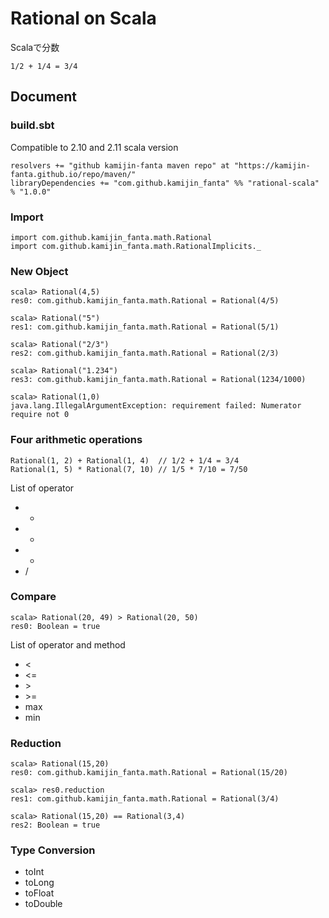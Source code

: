 # Rational on Scala

Scalaで分数

```
1/2 + 1/4 = 3/4
```

## Document

### build.sbt

Compatible to 2.10 and 2.11 scala version

```
resolvers += "github kamijin-fanta maven repo" at "https://kamijin-fanta.github.io/repo/maven/"
libraryDependencies += "com.github.kamijin_fanta" %% "rational-scala" % "1.0.0"
```

### Import

```
import com.github.kamijin_fanta.math.Rational
import com.github.kamijin_fanta.math.RationalImplicits._
```

### New Object

```
scala> Rational(4,5)
res0: com.github.kamijin_fanta.math.Rational = Rational(4/5)

scala> Rational("5")
res1: com.github.kamijin_fanta.math.Rational = Rational(5/1)

scala> Rational("2/3")
res2: com.github.kamijin_fanta.math.Rational = Rational(2/3)

scala> Rational("1.234")
res3: com.github.kamijin_fanta.math.Rational = Rational(1234/1000)

scala> Rational(1,0)
java.lang.IllegalArgumentException: requirement failed: Numerator require not 0
```

### Four arithmetic operations

```
Rational(1, 2) + Rational(1, 4)  // 1/2 + 1/4 = 3/4
Rational(1, 5) * Rational(7, 10) // 1/5 * 7/10 = 7/50
```

List of operator

- +
- -
- *
- /

### Compare

```
scala> Rational(20, 49) > Rational(20, 50)
res0: Boolean = true
```

List of operator and method

- \<
- \<=
- \>
- \>=
- max
- min

### Reduction

```
scala> Rational(15,20)
res0: com.github.kamijin_fanta.math.Rational = Rational(15/20)

scala> res0.reduction
res1: com.github.kamijin_fanta.math.Rational = Rational(3/4)
```

```
scala> Rational(15,20) == Rational(3,4)
res2: Boolean = true
```

### Type Conversion 

- toInt
- toLong
- toFloat
- toDouble
